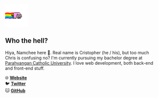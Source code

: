 <img src="https://github.com/Namchee/namchee/blob/master/nyan.gif" height="75" />

## Who the hell?

Hiya, Namchee here 👋. Real name is Cristopher (he / his), but too much Chris is confusing no? I'm currently pursuing my bachelor degree at [Parahyangan Catholic University](http://unpar.ac.id/). I love web development, both back-end and front-end stuff.

🌐 **[Website](https://namchee.netlify.app/)**<br />
🐦 **[Twitter](https://twitter.com/lakban_hitam)**<br />
🐱 **[GitHub](https://github.com/Namchee)**